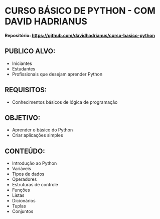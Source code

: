 # CURSO BÁSICO DE PYTHON - COM DAVID HADRIANUS

**Repositório: https://github.com/davidhadrianus/curso-basico-python**

## PUBLICO ALVO:

* Iniciantes
* Estudantes
* Profissionais que desejam aprender Python

## REQUISITOS:

* Conhecimentos básicos de lógica de programação

## OBJETIVO:

* Aprender o básico do Python
* Criar aplicações simples

## CONTEÚDO:

* Introdução ao Python
* Variáveis
* Tipos de dados
* Operadores
* Estruturas de controle
* Funções
* Listas
* Dicionários
* Tuplas
* Conjuntos
